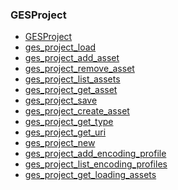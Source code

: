 ### GESProject

* [GESProject]()
* [ges_project_load]()
* [ges_project_add_asset]()
* [ges_project_remove_asset]()
* [ges_project_list_assets]()
* [ges_project_get_asset]()
* [ges_project_save]()
* [ges_project_create_asset]()
* [ges_project_get_type]()
* [ges_project_get_uri]()
* [ges_project_new]()
* [ges_project_add_encoding_profile]()
* [ges_project_list_encoding_profiles]()
* [ges_project_get_loading_assets]()
